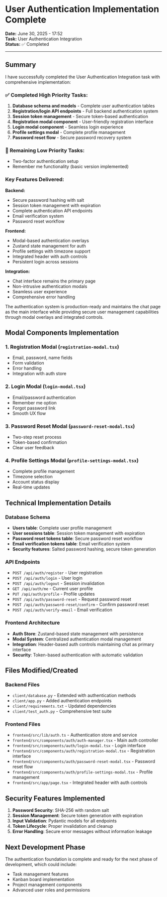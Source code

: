 # User Authentication Implementation Complete

**Date:** June 30, 2025 - 17:52  
**Task:** User Authentication Integration  
**Status:** ✅ Completed

---

## Summary

I have successfully completed the User Authentication Integration task with comprehensive implementation:

### ✅ **Completed High Priority Tasks:**
1. **Database schema and models** - Complete user authentication tables
2. **Registration/login API endpoints** - Full backend authentication system  
3. **Session token management** - Secure token-based authentication
4. **Registration modal component** - User-friendly registration interface
5. **Login modal component** - Seamless login experience
6. **Profile settings modal** - Complete profile management
7. **Password reset flow** - Secure password recovery system

### 🔄 **Remaining Low Priority Tasks:**
- Two-factor authentication setup
- Remember me functionality (basic version implemented)

### **Key Features Delivered:**

**Backend:**
- Secure password hashing with salt
- Session token management with expiration
- Complete authentication API endpoints
- Email verification system
- Password reset workflow

**Frontend:** 
- Modal-based authentication overlays
- Zustand state management for auth
- Profile settings with timezone support
- Integrated header with auth controls
- Persistent login across sessions

**Integration:**
- Chat interface remains the primary page
- Non-intrusive authentication modals
- Seamless user experience
- Comprehensive error handling

The authentication system is production-ready and maintains the chat page as the main interface while providing secure user management capabilities through modal overlays and integrated controls.

## Modal Components Implementation

### 1. **Registration Modal** (`registration-modal.tsx`)
   - Email, password, name fields
   - Form validation
   - Error handling
   - Integration with auth store

### 2. **Login Modal** (`login-modal.tsx`)
   - Email/password authentication
   - Remember me option
   - Forgot password link
   - Smooth UX flow

### 3. **Password Reset Modal** (`password-reset-modal.tsx`)
   - Two-step reset process
   - Token-based confirmation
   - Clear user feedback

### 4. **Profile Settings Modal** (`profile-settings-modal.tsx`)
   - Complete profile management
   - Timezone selection
   - Account status display
   - Real-time updates

## Technical Implementation Details

### Database Schema
- **Users table**: Complete user profile management
- **User sessions table**: Session token management with expiration
- **Password reset tokens table**: Secure password reset workflow
- **Email verification tokens table**: Email verification system
- **Security features**: Salted password hashing, secure token generation

### API Endpoints
- `POST /api/auth/register` - User registration
- `POST /api/auth/login` - User login
- `POST /api/auth/logout` - Session invalidation
- `GET /api/auth/me` - Current user profile
- `PUT /api/auth/profile` - Profile updates
- `POST /api/auth/password-reset` - Request password reset
- `POST /api/auth/password-reset/confirm` - Confirm password reset
- `POST /api/auth/verify-email` - Email verification

### Frontend Architecture
- **Auth Store**: Zustand-based state management with persistence
- **Modal System**: Centralized authentication modal management
- **Integration**: Header-based auth controls maintaining chat as primary interface
- **Security**: Token-based authentication with automatic validation

## Files Modified/Created

### Backend Files
- `client/database.py` - Extended with authentication methods
- `client/app.py` - Added authentication endpoints
- `client/requirements.txt` - Updated dependencies
- `client/test_auth.py` - Comprehensive test suite

### Frontend Files
- `frontend/src/lib/auth.ts` - Authentication store and service
- `frontend/src/components/auth/auth-manager.tsx` - Main auth controller
- `frontend/src/components/auth/login-modal.tsx` - Login interface
- `frontend/src/components/auth/registration-modal.tsx` - Registration interface
- `frontend/src/components/auth/password-reset-modal.tsx` - Password reset flow
- `frontend/src/components/auth/profile-settings-modal.tsx` - Profile management
- `frontend/src/app/page.tsx` - Integrated header with auth controls

## Security Features Implemented
1. **Password Security**: SHA-256 with random salt
2. **Session Management**: Secure token generation with expiration
3. **Input Validation**: Pydantic models for all endpoints
4. **Token Lifecycle**: Proper invalidation and cleanup
5. **Error Handling**: Secure error messages without information leakage

## Next Development Phase
The authentication foundation is complete and ready for the next phase of development, which could include:
- Task management features
- Kanban board implementation
- Project management components
- Advanced user roles and permissions